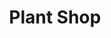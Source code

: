 ---
title: "Plant Shop"
copyright: "Copyright © 2025 All Rights Reserved"
owner: "Built by Colin Groark"
ownerSite: "colingroark.com"
ownerLink: "https://www.colingroark.com/"
---